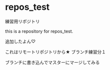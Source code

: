 # repos_test
練習用リポジトリ

this is a repository for repos_test.

追加したよん♡

これはリモートリポジトリから★
ブランチ練習分１

ブランチに書き込んでマスターにマージしてみる
